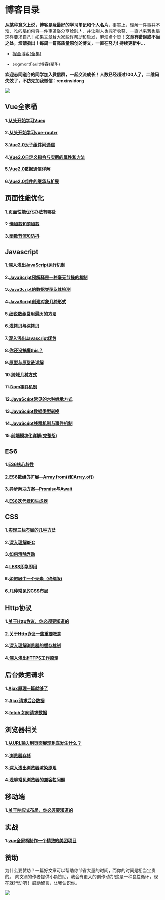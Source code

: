 # 博客目录
**从某种意义上说，博客是我最好的学习笔记和个人名片**，事实上，理解一件事并不难，难的是如何将一件事通俗分享给别人，并让别人也有所收获，一直以来我也是这样要求自己！如果文章给大家些许帮助和启发，麻烦点个赞！**文章有错误或不当之处，烦请指出！每周一篇高质量原创的博文，一直在努力! 持续更新中...**  
- [掘金博客(全集)](https://juejin.im/user/5a9a9cdcf265da238b7d771c)

- [segmentFault博客(精华)](https://segmentfault.com/u/langlixingzhou/articles)

 **欢迎志同道合的同学加入微信群，一起交流成长！人数已经超过100人了，二维码失效了，不妨先加我微信：renxinsidong**
 
![](https://user-gold-cdn.xitu.io/2019/1/2/1680bfe887f54729?w=228&h=309&f=png&s=32970)

## Vue全家桶
#### 1.[从头开始学习Vuex](https://github.com/ljianshu/Blog/issues/36)
#### 2.[从头开始学习vue-router](https://github.com/ljianshu/Blog/issues/39)
#### 3.[Vue2.0父子组件间通信](https://github.com/ljianshu/Blog/issues/32)
#### 4.[Vue2.0自定义指令与实例的属性和方法](https://github.com/ljianshu/Blog/issues/33)
#### 5.[Vue2.0数据通信详解](https://github.com/ljianshu/Blog/issues/34)
#### 6.[Vue2.0组件的继承与扩展](https://github.com/ljianshu/Blog/issues/35)

## 页面性能优化
#### 1.[页面性能优化办法有哪些](https://github.com/ljianshu/Blog/issues/9)
#### 2.[懒加载和预加载](https://github.com/ljianshu/Blog/issues/8)
#### 3.[函数节流和防抖](https://github.com/ljianshu/Blog/issues/43)

## Javascript
#### 1.[深入浅出JavaScript运行机制](https://github.com/ljianshu/Blog/issues/2)
#### 2.[JavaScript预解释是一种毫无节操的机制](https://github.com/ljianshu/Blog/issues/3)
#### 3.[JavaScript的数据类型及其检测](https://github.com/ljianshu/Blog/issues/4)
#### 4.[JavaScript创建对象几种形式 ](https://github.com/ljianshu/Blog/issues/17)
#### 5.[细说数组常用遍历的方法](https://github.com/ljianshu/Blog/issues/31)
#### 6.[浅拷贝与深拷贝](https://github.com/ljianshu/Blog/issues/5)
#### 7.[深入浅出Javascript闭包](https://github.com/ljianshu/Blog/issues/6)
#### 8.[你还没搞懂this？](https://github.com/ljianshu/Blog/issues/7)
#### 9.[原型与原型链详解](https://github.com/ljianshu/Blog/issues/18)
#### 10.[跨域几种方式](https://github.com/ljianshu/Blog/issues/30)
#### 11.[Dom事件机制](https://github.com/ljianshu/Blog/issues/44)
#### 12.[JavaScript常见的六种继承方式](https://github.com/ljianshu/Blog/issues/20)
#### 13.[JavaScript数据类型转换](https://github.com/ljianshu/Blog/issues/1)
#### 14.[JavaScript线程机制与事件机制](https://github.com/ljianshu/Blog/issues/28)
#### 15.[前端模块化详解(完整版)](https://github.com/ljianshu/Blog/issues/48)
## ES6
#### 1.[ES6核心特性](https://github.com/ljianshu/Blog/issues/10)
#### 2.[ES6数组的扩展--Array.from()和Array.of()](https://github.com/ljianshu/Blog/issues/12)
#### 3.[异步解决方案--Promise与Await](https://github.com/ljianshu/Blog/issues/13)
#### 4.[ES6迭代器和生成器](https://github.com/ljianshu/Blog/issues/42)
## CSS
#### 1.[实现三栏布局的几种方法](https://github.com/ljianshu/Blog/issues/14)
#### 2.[深入理解BFC](https://github.com/ljianshu/Blog/issues/15)
#### 3.[如何清除浮动](https://github.com/ljianshu/Blog/issues/16)
#### 4.[LESS即学即用](https://github.com/ljianshu/Blog/issues/19)
#### 5.[如何居中一个元素（终结版)](https://github.com/ljianshu/Blog/issues/29)
#### 6.[几种常见的CSS布局](https://github.com/ljianshu/Blog/issues/40)
## Http协议
#### 1.[关于Http协议，你必须要知道的](https://github.com/ljianshu/Blog/issues/21)
#### 2.[关于Http协议一些重要概念](https://github.com/ljianshu/Blog/issues/22)
#### 3.[深入理解浏览器的缓存机制](https://github.com/ljianshu/Blog/issues/23)
#### 4.[深入浅出HTTPS工作原理](https://github.com/ljianshu/Blog/issues/50)
## 后台数据请求
#### 1.[Ajax原理一篇就够了](https://github.com/ljianshu/Blog/issues/45)
#### 2.[Ajax请求后台数据](https://github.com/ljianshu/Blog/issues/46)
#### 3.[fetch 如何请求数据](https://github.com/ljianshu/Blog/issues/47)
## 浏览器相关
#### 1.[从URL输入到页面展现到底发生什么？](https://github.com/ljianshu/Blog/issues/24)
#### 2.[浏览器存储](https://github.com/ljianshu/Blog/issues/25)
#### 3.[深入浅出浏览器渲染原理](https://github.com/ljianshu/Blog/issues/51)
#### 4.[浅聊常见浏览器的兼容性问题](https://github.com/ljianshu/Blog/issues/27)
## 移动端
#### 1.[关于响应式布局，你必须要知道的](https://github.com/ljianshu/Blog/issues/38)

## 实战
#### 1.[vue全家桶制作一个精致的美团项目](https://github.com/ljianshu/Blog/issues/37)
## 赞助
为什么要赞助？一篇好文章可以帮助你节省大量的时间，而你的时间是相当宝贵的。 向文章的作者提供小额赞助，我会有更大的创作动力!这是一种良性循环，现在就行动吧！ 鼓励留言，让我认识你。

![](https://user-gold-cdn.xitu.io/2019/1/3/168112eedd2a1495?w=354&h=220&f=png&s=47749)
